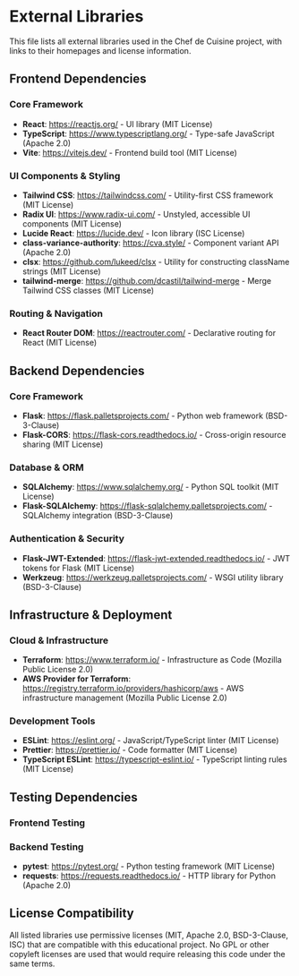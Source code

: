 # External Libraries

This file lists all external libraries used in the Chef de Cuisine project, with links to their homepages and license information.

## Frontend Dependencies

### Core Framework
- **React**: https://reactjs.org/ - UI library (MIT License)
- **TypeScript**: https://www.typescriptlang.org/ - Type-safe JavaScript (Apache 2.0)
- **Vite**: https://vitejs.dev/ - Frontend build tool (MIT License)

### UI Components & Styling
- **Tailwind CSS**: https://tailwindcss.com/ - Utility-first CSS framework (MIT License)
- **Radix UI**: https://www.radix-ui.com/ - Unstyled, accessible UI components (MIT License)
- **Lucide React**: https://lucide.dev/ - Icon library (ISC License)
- **class-variance-authority**: https://cva.style/ - Component variant API (Apache 2.0)
- **clsx**: https://github.com/lukeed/clsx - Utility for constructing className strings (MIT License)
- **tailwind-merge**: https://github.com/dcastil/tailwind-merge - Merge Tailwind CSS classes (MIT License)

### Routing & Navigation
- **React Router DOM**: https://reactrouter.com/ - Declarative routing for React (MIT License)

## Backend Dependencies

### Core Framework
- **Flask**: https://flask.palletsprojects.com/ - Python web framework (BSD-3-Clause)
- **Flask-CORS**: https://flask-cors.readthedocs.io/ - Cross-origin resource sharing (MIT License)

### Database & ORM
- **SQLAlchemy**: https://www.sqlalchemy.org/ - Python SQL toolkit (MIT License)
- **Flask-SQLAlchemy**: https://flask-sqlalchemy.palletsprojects.com/ - SQLAlchemy integration (BSD-3-Clause)

### Authentication & Security
- **Flask-JWT-Extended**: https://flask-jwt-extended.readthedocs.io/ - JWT tokens for Flask (MIT License)
- **Werkzeug**: https://werkzeug.palletsprojects.com/ - WSGI utility library (BSD-3-Clause)

## Infrastructure & Deployment

### Cloud & Infrastructure
- **Terraform**: https://www.terraform.io/ - Infrastructure as Code (Mozilla Public License 2.0)
- **AWS Provider for Terraform**: https://registry.terraform.io/providers/hashicorp/aws - AWS infrastructure management (Mozilla Public License 2.0)

### Development Tools
- **ESLint**: https://eslint.org/ - JavaScript/TypeScript linter (MIT License)
- **Prettier**: https://prettier.io/ - Code formatter (MIT License)
- **TypeScript ESLint**: https://typescript-eslint.io/ - TypeScript linting rules (MIT License)

## Testing Dependencies

### Frontend Testing


### Backend Testing
- **pytest**: https://pytest.org/ - Python testing framework (MIT License)
- **requests**: https://requests.readthedocs.io/ - HTTP library for Python (Apache 2.0)

## License Compatibility

All listed libraries use permissive licenses (MIT, Apache 2.0, BSD-3-Clause, ISC) that are compatible with this educational project. No GPL or other copyleft licenses are used that would require releasing this code under the same terms.